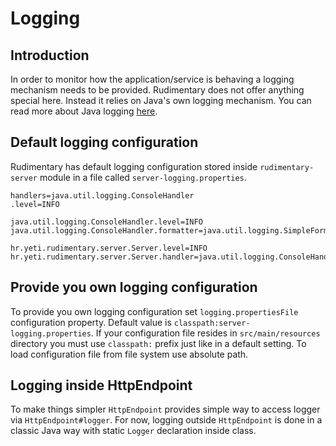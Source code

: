 # Logging

## Introduction
In order to monitor how the application/service is behaving a logging mechanism needs to be provided.
Rudimentary does not offer anything special here. Instead it relies on Java's own logging mechanism.
You can read more about Java logging [here](https://docs.oracle.com/en/java/javase/13/core/java-logging-overview.html).

## Default logging configuration
Rudimentary has default logging configuration stored inside `rudimentary-server` module in a file called `server-logging.properties`.
```properties
handlers=java.util.logging.ConsoleHandler
.level=INFO

java.util.logging.ConsoleHandler.level=INFO
java.util.logging.ConsoleHandler.formatter=java.util.logging.SimpleFormatter

hr.yeti.rudimentary.server.Server.level=INFO
hr.yeti.rudimentary.server.Server.handler=java.util.logging.ConsoleHandler
```

## Provide you own logging configuration
To provide you own logging configuration set `logging.propertiesFile` configuration property.
Default value is `classpath:server-logging.properties`.
If your configuration file resides in `src/main/resources` directory you must use `classpath:` prefix just like in a default setting.
To load configuration file from file system use absolute path.

## Logging inside HttpEndpoint
To make things simpler `HttpEndpoint` provides simple way to access logger via `HttpEndpoint#logger`.
For now, logging outside `HttpEndpoint` is done in a classic Java way with static `Logger` declaration inside class.
